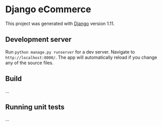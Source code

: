 # Django eCommerce

This project was generated with [Django](https://www.djangoproject.com) version 1.11.

## Development server

Run `python manage.py runserver` for a dev server. Navigate to `http://localhost:8000/`. The app will automatically reload if you change any of the source files.

## Build

...

## Running unit tests

...

